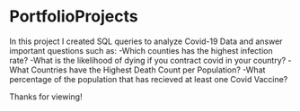 # PortfolioProjects

In this project I created SQL queries to analyze Covid-19 Data and answer important questions such as:
-Which counties has the highest infection rate?
-What is the likelihood of dying if you contract covid in your country?
-What Countries have the Highest Death Count per Population?
-What percentage of the population that has recieved at least one Covid Vaccine?

Thanks for viewing!
